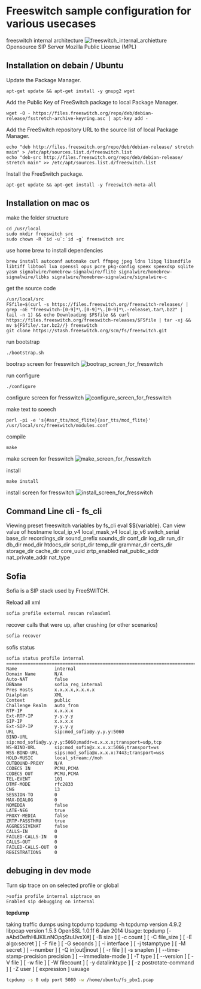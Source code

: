 # Freeswitch sample configuration for various usecases

freeswitch internal architecture  ![freeswitch_internal_archietture](https://altanaitelecom.files.wordpress.com/2012/05/freeswitch.png?w=500)
Opensource SIP Server 
Mozilla Public License (MPL)

## Installation on debain / Ubuntu

Update the Package Manager.
```
apt-get update && apt-get install -y gnupg2 wget
```

Add the Public Key of FreeSwitch package to local Package Manager.
```
wget -O - https://files.freeswitch.org/repo/deb/debian-release/fsstretch-archive-keyring.asc | apt-key add -
```

Add the FreeSwitch repository URL to the source list of local Package Manager.
```
echo "deb http://files.freeswitch.org/repo/deb/debian-release/ stretch main" > /etc/apt/sources.list.d/freeswitch.list
echo "deb-src http://files.freeswitch.org/repo/deb/debian-release/ stretch main" >> /etc/apt/sources.list.d/freeswitch.list
```

Install the FreeSwitch package.
```
apt-get update && apt-get install -y freeswitch-meta-all 
```

## Installation on mac os 

make the folder structure 
```
cd /usr/local      
sudo mkdir freeswitch src  
sudo chown -R `id -u`:`id -g` freeswitch src
```
use home brew to install dependencies 
```
brew install autoconf automake curl ffmpeg jpeg ldns libpq libsndfile libtiff libtool lua openssl opus pcre pkg-config speex speexdsp sqlite yasm signalwire/homebrew-signalwire/flite signalwire/homebrew-signalwire/libks signalwire/homebrew-signalwire/signalwire-c
```

get the source code 
```
/usr/local/src
FSfile=$(curl -s https://files.freeswitch.org/freeswitch-releases/ | grep -oE "freeswitch-[0-9]*\.[0-9]*\.[0-9]*\.-release\.tar\.bz2" | tail -n 1) && echo Downloading $FSfile && curl https://files.freeswitch.org/freeswitch-releases/$FSfile | tar -xj && mv ${FSfile/.tar.bz2//} freeswitch
git clone https://stash.freeswitch.org/scm/fs/freeswitch.git
```

run bootstrap 
```
./bootstrap.sh
```
bootrap screen for fresswitch ![bootrap_screen_for_fresswitch](screenshots/bootstarp_freeswitch.png)

run configure
```
./configure
```
configure screen for fresswitch ![configure_screen_for_fresswitch](screenshots/configure_freeswitch.png)

make text to soeech
```
perl -pi -e 's{#asr_tts/mod_flite}{asr_tts/mod_flite}' /usr/local/src/freeswitch/modules.conf
```

compile
```
make 
```
make screen for fresswitch ![make_screen_for_fresswitch](screenshots/make_freeswitch.png)

install
```
make install 
```
install screen for fresswitch ![install_screen_for_fresswitch](screenshots/make_install_freeswitch.png)

## Command Line cli - fs_cli
Viewing preset freeswitch variables by fs_cli eval $${variable}.  Can view value of 
hostname
local_ip_v4
local_mask_v4
local_ip_v6
switch_serial
base_dir
recordings_dir
sound_prefix
sounds_dir
conf_dir
log_dir
run_dir
db_dir
mod_dir
htdocs_dir
script_dir
temp_dir
grammar_dir
certs_dir
storage_dir
cache_dir
core_uuid
zrtp_enabled
nat_public_addr
nat_private_addr
nat_type

## Sofia 
Sofia is a SIP stack used by FreeSWITCH.

Reload all xml
```sh
sofia profile external rescan reloadxml
```

recover calls that were up, after crashing (or other scenarios)
```sh
sofia recover
```

sofis status
```
sofia status profile internal
=================================================================================================
Name              internal
Domain Name       N/A
Auto-NAT          false
DBName            sofia_reg_internal
Pres Hosts        x.x.x.x,x.x.x.x
Dialplan          XML
Context           public
Challenge Realm   auto_from
RTP-IP            x.x.x.x
Ext-RTP-IP        y.y.y.y
SIP-IP            x.x.x.x
Ext-SIP-IP        y.y.y.y
URL               sip:mod_sofia@y.y.y.y:5060
BIND-URL          sip:mod_sofia@y.y.y.y:5060;maddr=x.x.x.x;transport=udp,tcp
WS-BIND-URL       sip:mod_sofia@x.x.x.x:5066;transport=ws
WSS-BIND-URL      sips:mod_sofia@x.x.x.x:7443;transport=wss
HOLD-MUSIC        local_stream://moh
OUTBOUND-PROXY    N/A
CODECS IN         PCMU,PCMA
CODECS OUT        PCMU,PCMA
TEL-EVENT         101
DTMF-MODE         rfc2833
CNG               13
SESSION-TO        0
MAX-DIALOG        0
NOMEDIA           false
LATE-NEG          true
PROXY-MEDIA       false
ZRTP-PASSTHRU     true
AGGRESSIVENAT     false
CALLS-IN          0
FAILED-CALLS-IN   0
CALLS-OUT         0
FAILED-CALLS-OUT  0
REGISTRATIONS     0
```

## debuging in dev mode 

Turn sip trace on on selected profile or global
```
>sofia profile internal siptrace on
Enabled sip debugging on internal
```

**tcpdump**

taking traffic dumps using tcpdump
tcpdump -h
tcpdump version 4.9.2
libpcap version 1.5.3
OpenSSL 1.0.1f 6 Jan 2014
Usage: tcpdump [-aAbdDefhHIJKlLnNOpqStuUvxX#] 
[ -B size ] 
[ -c count ]
[ -C file_size ] 
[ -E algo:secret ] 
[ -F file ] 
[ -G seconds ]
[ -i interface ] 
[ -j tstamptype ] 
[ -M secret ] 
[ --number ]
[ -Q in|out|inout ]
[ -r file ] 
[ -s snaplen ] 
[ --time-stamp-precision precision ]
[ --immediate-mode ] 
[ -T type ] 
[ --version ] 
[ -V file ]
[ -w file ] 
[ -W filecount ] 
[ -y datalinktype ] 
[ -z postrotate-command ]
[ -Z user ] 
[ expression ]
uauage 
```sh
tcpdump -s 0 udp port 5080 -w /home/ubuntu/fs_pbx1.pcap
```

